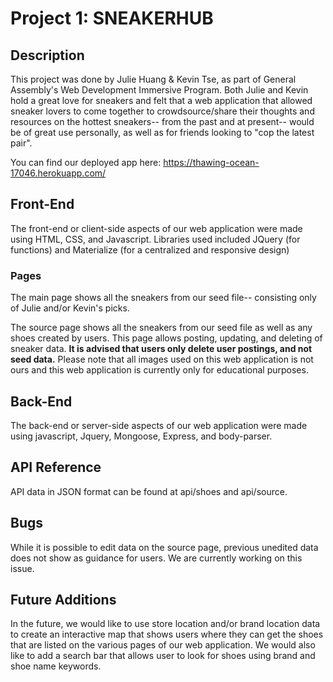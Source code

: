 # Project 1: SNEAKERHUB
## Description


This project was done by Julie Huang & Kevin Tse, as part of General Assembly's Web Development Immersive Program. Both Julie and Kevin hold a great love for sneakers and felt that a web application that allowed sneaker lovers to come together to crowdsource/share their thoughts and resources on the hottest sneakers-- from the past and at present-- would be of great use personally, as well as for friends looking to "cop the latest pair".

You can find our deployed app here: https://thawing-ocean-17046.herokuapp.com/

## Front-End

The front-end or client-side aspects of our web application were made using HTML, CSS, and Javascript. Libraries used included JQuery (for functions) and Materialize (for a centralized and responsive design)

### Pages

The main page shows all the sneakers from our seed file-- consisting only of Julie and/or Kevin's picks.

The source page shows all the sneakers from our seed file as well as any shoes created by users. This page allows posting, updating, and deleting of sneaker data. **It is advised that users only delete user postings, and not seed data.** Please note that all images used on this web application is not ours and this web application is currently only for educational purposes.

## Back-End

The back-end or server-side aspects of our web application were made using javascript, Jquery, Mongoose, Express, and body-parser.

## API Reference

API data in JSON format can be found at api/shoes and api/source.

## Bugs

While it is possible to edit data on the source page, previous unedited data does not show as guidance for users. We are currently working on this issue.

## Future Additions

In the future, we would like to use store location and/or brand location data to create an interactive map that shows users where they can get the shoes that are listed on the various pages of our web application. We would also like to add a search bar that allows user to look for shoes using brand and shoe name keywords.
